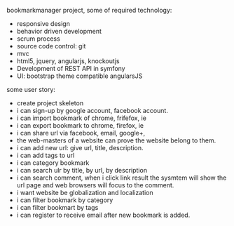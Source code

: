 bookmarkmanager project, some of required technology:
- responsive design
- behavior driven development
- scrum process
- source code control: git
- mvc
- html5, jquery, angularjs, knockoutjs
- Development of REST API in symfony
- UI: bootstrap theme compatible angularsJS

some user story:
- create project skeleton
- i can sign-up by google account, facebook account.
- i can import bookmark of chrome, frifefox, ie
- i can export bookmark to chrome, firefox, ie
- i can share url via facebook, email, google+,
- the web-masters of a website can prove the website belong to them.
- i can add new url: give url, title, description.
- i can add tags to url
- i can category bookmark
- i can search ulr by title, by url, by description
- i can search comment, when i click link result the sysmtem will show the url page and web browsers will focus to the comment.
- i want website be globalization and localization
- i can filter bookmark by category
- i can filter bookmart by tags
- i can register to receive email after new bookmark is added.
